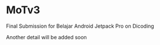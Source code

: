 # MoTv3
Final Submission for Belajar Android Jetpack Pro on Dicoding

Another detail will be added soon
